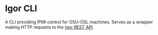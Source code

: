 Igor CLI
========

A CLI providing IPMI control for OSU-OSL machines. Serves as a wrapper
making HTTP requests to the [Igor REST API](https://github.com/emaadmanzoor/igor-rest-api).
